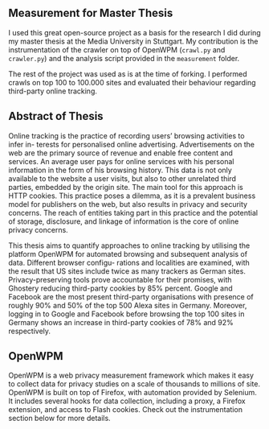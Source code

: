 Measurement for Master Thesis
--------

I used this great open-source project as a basis for the research I did during my master thesis 
at the Media University in Stuttgart.
My contribution is the instrumentation of the crawler on top of OpenWPM (`crawl.py` and `crawler.py`) and the analysis script provided in the `measurement` folder.

The rest of the project was used as is at the time of forking. I performed crawls on top 100 to 100.000 sites and evaluated their behaviour regarding third-party online tracking.


Abstract of Thesis
--------
Online tracking is the practice of recording users’ browsing activities to infer in-
terests for personalised online advertising. Advertisements on the web are the
primary source of revenue and enable free content and services. An average user
pays for online services with his personal information in the form of his browsing
history. This data is not only available to the website a user visits, but also to other
unrelated third parties, embedded by the origin site. The main tool for this approach
is HTTP cookies. This practice poses a dilemma, as it is a prevalent business model
for publishers on the web, but also results in privacy and security concerns. The
reach of entities taking part in this practice and the potential of storage, disclosure,
and linkage of information is the core of online privacy concerns. 

This thesis aims to quantify approaches to online tracking by utilising the platform OpenWPM for
automated browsing and subsequent analysis of data. Different browser configu-
rations and localities are examined, with the result that US sites include twice as
many trackers as German sites. Privacy-preserving tools prove accountable for their
promises, with Ghostery reducing third-party cookies by 85% percent. Google and
Facebook are the most present third-party organisations with presence of roughly
90% and 50% of the top 500 Alexa sites in Germany. Moreover, logging in to Google
and Facebook before browsing the top 100 sites in Germany shows an increase in
third-party cookies of 78% and 92% respectively.

OpenWPM 
--------

OpenWPM is a web privacy measurement framework which makes it easy to collect
data for privacy studies on a scale of thousands to millions of site. OpenWPM
is built on top of Firefox, with automation provided by Selenium. It includes
several hooks for data collection, including a proxy, a Firefox extension, and
access to Flash cookies. Check out the instrumentation section below for more
details.





